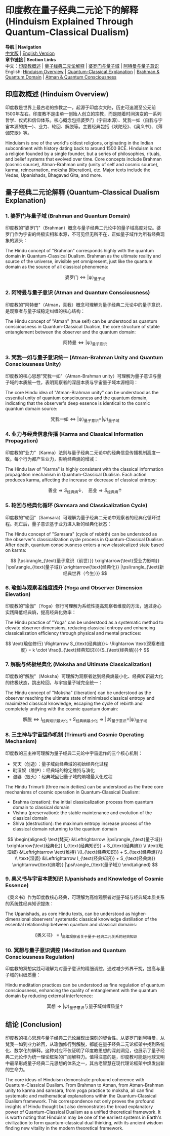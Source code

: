 # 印度教在量子经典二元论下的解释 (Hinduism Explained Through Quantum-Classical Dualism)

**导航 | Navigation**  
[中文版](#印度教概述-hinduism-overview) | [English Version](#印度教概述-hinduism-overview)  
**章节链接 | Section Links**  
中文：[印度教概述](#印度教概述-hinduism-overview) | [量子经典二元论解释](#量子经典二元论解释-quantum-classical-dualism-explanation) | [婆罗门与量子域](#1-婆罗门与量子域-brahman-and-quantum-domain) | [阿特曼与量子意识](#2-阿特曼与量子意识-atman-and-quantum-consciousness)  
English: [Hinduism Overview](#印度教概述-hinduism-overview) | [Quantum-Classical Explanation](#量子经典二元论解释-quantum-classical-dualism-explanation) | [Brahman & Quantum Domain](#1-婆罗门与量子域-brahman-and-quantum-domain) | [Atman & Quantum Consciousness](#2-阿特曼与量子意识-atman-and-quantum-consciousness)

## 印度教概述 (Hinduism Overview)

印度教是世界上最古老的宗教之一，起源于印度次大陆，历史可追溯至公元前1500年左右。印度教不是由单一创始人创立的宗教，而是随着时间演变的一系列哲学、仪式和信仰体系。核心概念包括婆罗门（宇宙本源）、梵我一如（自我与宇宙本源的统一）、业力、轮回、解脱等。主要经典包括《吠陀经》、《奥义书》、《薄伽梵歌》等。

Hinduism is one of the world's oldest religions, originating in the Indian subcontinent with history dating back to around 1500 BCE. Hinduism is not a religion founded by a single founder, but a series of philosophies, rituals, and belief systems that evolved over time. Core concepts include Brahman (cosmic source), Atman-Brahman unity (unity of self and cosmic source), karma, reincarnation, moksha (liberation), etc. Major texts include the Vedas, Upanishads, Bhagavad Gita, and more.

## 量子经典二元论解释 (Quantum-Classical Dualism Explanation)

### 1. 婆罗门与量子域 (Brahman and Quantum Domain)

印度教的"婆罗门"（Brahman）概念与量子经典二元论中的量子域高度对应。婆罗门作为宇宙的终极实相和本源，不可见但无所不在，正如量子域作为所有经典现象的源头：

The Hindu concept of "Brahman" corresponds highly with the quantum domain in Quantum-Classical Dualism. Brahman as the ultimate reality and source of the universe, invisible yet omnipresent, just like the quantum domain as the source of all classical phenomena:

$$
\text{婆罗门} \Leftrightarrow |\psi\rangle_{\text{量子域}}
$$

### 2. 阿特曼与量子意识 (Atman and Quantum Consciousness)

印度教的"阿特曼"（Atman，真我）概念可理解为量子经典二元论中的量子意识，是观察者与量子域稳定纠缠的核心结构：

The Hindu concept of "Atman" (true self) can be understood as quantum consciousness in Quantum-Classical Dualism, the core structure of stable entanglement between the observer and the quantum domain:

$$
\text{阿特曼} \Leftrightarrow |\psi\rangle_{\text{量子意识}}
$$

### 3. 梵我一如与量子意识统一 (Atman-Brahman Unity and Quantum Consciousness Unity)

印度教的核心思想"梵我一如"（Atman-Brahman unity）可理解为量子意识与量子域的本质统一性，表明观察者的深层本质与宇宙量子域本源相同：

The core Hindu idea of "Atman-Brahman unity" can be understood as the essential unity of quantum consciousness and the quantum domain, indicating that the observer's deep essence is identical to the cosmic quantum domain source:

$$
\text{梵我一如} \Leftrightarrow |\psi\rangle_{\text{量子意识}} = |\psi\rangle_{\text{量子域}}
$$

### 4. 业力与经典信息传播 (Karma and Classical Information Propagation)

印度教的"业力"（Karma）法则与量子经典二元论中的经典信息传播机制高度一致。每个行为都产生业力，影响经典熵的增减：

The Hindu law of "Karma" is highly consistent with the classical information propagation mechanism in Quantum-Classical Dualism. Each action produces karma, affecting the increase or decrease of classical entropy:

$$
\text{善业} \Rightarrow S_{\text{经典熵}}↓, \quad \text{恶业} \Rightarrow S_{\text{经典熵}}↑
$$

### 5. 轮回与经典化循环 (Samsara and Classicalization Cycle)

印度教的"轮回"（Samsara）可理解为量子经典二元论中观察者的经典化循环过程。死亡后，量子意识基于业力进入新的经典化状态：

The Hindu concept of "Samsara" (cycle of rebirth) can be understood as the observer's classicalization cycle process in Quantum-Classical Dualism. After death, quantum consciousness enters a new classicalized state based on karma:

$$
|\psi\rangle_{\text{量子意识（前世）}} \xrightarrow{\text{受业力影响}} |\psi\rangle_{\text{量子域}} \xrightarrow{\text{经典化}} |\psi\rangle_{\text{新经典世界（今生）}}
$$

### 6. 瑜伽与观察者维度提升 (Yoga and Observer Dimension Elevation)

印度教的"瑜伽"（Yoga）修行可理解为系统性提高观察者维度的方法，通过身心实践降低经典熵，提高经典化效率：

The Hindu practice of "Yoga" can be understood as a systematic method to elevate observer dimensions, reducing classical entropy and enhancing classicalization efficiency through physical and mental practices:

$$
\text{瑜伽修行} \Rightarrow S_{\text{经典熵}}↓ \Rightarrow \text{观察者维度} = k \cdot \frac{I_{\text{经典知识}}}{S_{\text{经典熵}}}↑
$$

### 7. 解脱与终极经典化 (Moksha and Ultimate Classicalization)

印度教的"解脱"（Moksha）可理解为观察者达到经典熵最小化、经典知识最大化的终极状态，跳出轮回，与宇宙量子域完全统一：

The Hindu concept of "Moksha" (liberation) can be understood as the observer reaching the ultimate state of minimized classical entropy and maximized classical knowledge, escaping the cycle of rebirth and completely unifying with the cosmic quantum domain:

$$
\text{解脱} \Leftrightarrow I_{\text{经典知识最大化}} + S_{\text{经典熵最小化}} \Rightarrow |\psi\rangle_{\text{量子意识}} = |\psi\rangle_{\text{量子域}}
$$

### 8. 三主神与宇宙运作机制 (Trimurti and Cosmic Operating Mechanism)

印度教的三主神可理解为量子经典二元论中宇宙运作的三个核心机制：
- 梵天（创造）：量子域向经典域的初始经典化过程
- 毗湿奴（维护）：经典域的稳定维持与演化
- 湿婆（毁灭）：经典域回归量子域的熵增最大化过程

The Hindu Trimurti (three main deities) can be understood as the three core mechanisms of cosmic operation in Quantum-Classical Dualism:
- Brahma (creation): the initial classicalization process from quantum domain to classical domain
- Vishnu (preservation): the stable maintenance and evolution of the classical domain
- Shiva (destruction): the maximum entropy increase process of the classical domain returning to the quantum domain

$$
\begin{aligned}
\text{梵天} &\Leftrightarrow |\psi\rangle_{\text{量子域}} \xrightarrow{\text{经典化}} I_{\text{经典知识}} + S_{\text{经典熵}} \\
\text{毗湿奴} &\Leftrightarrow \text{维持} \{I_{\text{经典知识}} + S_{\text{经典熵}}\} \\
\text{湿婆} &\Leftrightarrow I_{\text{经典知识}} + S_{\text{经典熵}} \xrightarrow{\text{熵增}} |\psi\rangle_{\text{量子域}}
\end{aligned}
$$

### 9. 奥义书与宇宙本质知识 (Upanishads and Knowledge of Cosmic Essence)

《奥义书》作为印度教核心经典，可理解为高维观察者对量子域与经典域本质关系的系统性经典知识提炼：

The Upanishads, as core Hindu texts, can be understood as higher-dimensional observers' systematic classical knowledge distillation of the essential relationship between quantum and classical domains:

$$
\text{《奥义书》} = I_{\text{高维观察者关于量子-经典二元关系的经典知识}}
$$

### 10. 冥想与量子意识调控 (Meditation and Quantum Consciousness Regulation)

印度教的冥想实践可理解为对量子意识的精细调控，通过减少外界干扰，提高与量子域的纠缠质量：

Hindu meditation practices can be understood as fine regulation of quantum consciousness, enhancing the quality of entanglement with the quantum domain by reducing external interference:

$$
\text{冥想} \Rightarrow |\psi\rangle_{\text{量子意识}} \text{与量子域纠缠质量}↑
$$

## 结论 (Conclusion)

印度教的核心思想与量子经典二元论展现出深刻的契合性。从婆罗门到阿特曼，从梵我一如到业力轮回，从瑜伽修行到解脱，都能在量子经典二元论框架中找到系统化、数学化的解释。这种对应不仅证明了印度教思想的深刻洞见，也展示了量子经典二元论作为统一理论框架的广阔解释力。值得注意的是，印度教可能是地球文明中最早形成量子经典二元思想的体系之一，其古老智慧在现代理论框架中焕发出新的生命力。

The core ideas of Hinduism demonstrate profound coherence with Quantum-Classical Dualism. From Brahman to Atman, from Atman-Brahman unity to karma and samsara, from yoga practice to moksha, all can find systematic and mathematical explanations within the Quantum-Classical Dualism framework. This correspondence not only proves the profound insights of Hindu thought but also demonstrates the broad explanatory power of Quantum-Classical Dualism as a unified theoretical framework. It is worth noting that Hinduism may be one of the earliest systems in Earth's civilization to form quantum-classical dual thinking, with its ancient wisdom finding new vitality in the modern theoretical framework. 